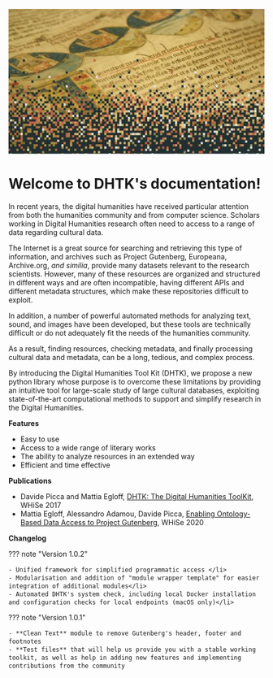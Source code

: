 
![Semantic description of image](img/e-logo.png)   

Welcome to DHTK's documentation!
================================

In recent years, the digital humanities have received particular
attention from both the humanities community and from computer science.
Scholars working in Digital Humanities research often need to access to
a range of data regarding cultural data.

The Internet is a great source for searching and retrieving this type of
information, and archives such as Project Gutenberg, Europeana,
Archive.org, *and similia*, provide many datasets relevant to the
research scientists. However, many of these resources are organized and
structured in different ways and are often incompatible, having
different APIs and different metadata structures, which make these
repositories difficult to exploit.

In addition, a number of powerful automated methods for analyzing text,
sound, and images have been developed, but these tools are technically
difficult or do not adequately fit the needs of the humanities
community.

As a result, finding resources, checking metadata, and finally
processing cultural data and metadata, can be a long, tedious, and
complex process.

By introducing the Digital Humanities Tool Kit (DHTK), we propose a new
python library whose purpose is to overcome these limitations by
providing an intuitive tool for large-scale study of large cultural
databases, exploiting state-of-the-art computational methods to support
and simplify research in the Digital Humanities.

**Features**

-   Easy to use
-   Access to a wide range of literary works
-   The ability to analyze resources in an extended way
-   Efficient and time effective

**Publications**

-   Davide Picca and Mattia Egloff, [DHTK: The Digital Humanities
    ToolKit](https://pdfs.semanticscholar.org/b9fd/9f58aaec580e8feba2ee9ff3a69cdc079620.pdf),
    WHiSe 2017
-   Mattia Egloff, Alessandro Adamou, Davide Picca, [Enabling
    Ontology-Based Data Access to Project
    Gutenberg](http://ceur-ws.org/Vol-2695/), WHiSe 2020


**Changelog**

??? note "Version 1.0.2"

    - Unified framework for simplified programmatic access </li>
    - Modularisation and addition of "module wrapper template" for easier  integration of additional modules</li>
    - Automated DHTK's system check, including local Docker installation and configuration checks for local endpoints (macOS only)</li>
    

    
??? note "Version 1.0.1"

    - **Clean Text** module to remove Gutenberg's header, footer and footnotes
    - **Test files** that will help us provide you with a stable working toolkit, as well as help in adding new features and implementing contributions from the community
    

    
<!--
<details>

    <summary markdown="span"> <b> Version 1.0.2 </b> </summary>
    <ul>
        <li> Unified framework for simplified programmatic access </li>
        <li> Modularisation and addition of "module wrapper template" for easier  integration of additional modules</li>
        <li> Automated DHTK's system check, including local Docker installation and configuration checks for local endpoints (macOS only)</li>
    </ul>

</details>

<details>

    <summary markdown="span"> <b>Version 1.0.1 </b></summary>
    <ul>
        <li><b>Clean Text</b> module to remove Gutenberg's header, footer and
        footnotes</li>
        <li>"Test" files that will help us provide you with a stable working
        toolkit, as well as help in adding new features and implementing
        contributions from the community</li>
    </ul>

</details>
-->


